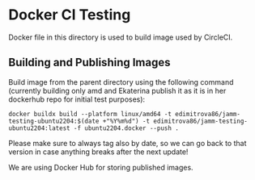 <!--
#
# Licensed to the Apache Software Foundation (ASF) under one
# or more contributor license agreements.  See the NOTICE file
# distributed with this work for additional information
# regarding copyright ownership.  The ASF licenses this file
# to you under the Apache License, Version 2.0 (the
# "License"); you may not use this file except in compliance
# with the License.  You may obtain a copy of the License at
#
#     http://www.apache.org/licenses/LICENSE-2.0
#
# Unless required by applicable law or agreed to in writing, software
# distributed under the License is distributed on an "AS IS" BASIS,
# WITHOUT WARRANTIES OR CONDITIONS OF ANY KIND, either express or implied.
# See the License for the specific language governing permissions and
# limitations under the License.
#
-->

# Docker CI Testing

Docker file in this directory is used to build image used by CircleCI.

## Building and Publishing Images

Build image from the parent directory using the following command (currently building only amd and Ekaterina
publish it as it is in her dockerhub repo for initial test purposes):

`docker buildx build --platform linux/amd64 -t edimitrova86/jamm-testing-ubuntu2204:$(date +"%Y%m%d") -t edimitrova86/jamm-testing-ubuntu2204:latest -f ubuntu2204.docker --push .`

Please make sure to always tag also by date, so we can go back to that version in case anything breaks after the next update!

We are using Docker Hub for storing published images. 
